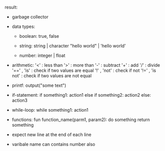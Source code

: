 result:

- garbage collector

- data types:
  * boolean:
    true, false

  * string: string | character
    "hello world" | 'hello world'
  * number: integer | float

- arithmetic:
  '<' : less than
  '>' : more than
  '-' : subtract
  '+' : add
  '/' : divide
  '==' , 'is' : check if two values are equal
  '!' , 'not' : check if not
  '!=' , 'is not' : check if two values are not equal

- printf:
  output("some text")

- if-statement:
  if something1:
  action1
  else if something2:
  action2
  else:
  action3

- while-loop:
  while something1:
  action1

- functions:
  fun function_name(parm1, param2):
  do something
  return something

- expect new line at the end of each line
- varibale name can contains number also